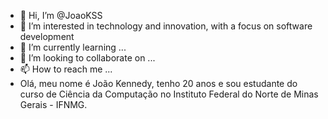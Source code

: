 - 👋 Hi, I’m @JoaoKSS
- 👀 I’m interested in technology and innovation, with a focus on software development
- 🌱 I’m currently learning ...
- 💞️ I’m looking to collaborate on ...
- 📫 How to reach me ...
- Olá, meu nome é João Kennedy, tenho 20 anos e sou estudante do curso de Ciência da Computação no Instituto Federal do Norte de Minas Gerais - IFNMG.



<!---
JoaoKSS/JoaoKSS is a ✨ special ✨ repository because its `README.md` (this file) appears on your GitHub profile.
You can click the Preview link to take a look at your changes.
--->
